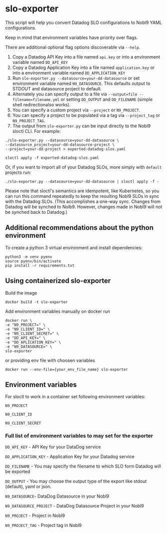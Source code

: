 # slo-exporter

This script will help you convert Datadog SLO configurations to Nobl9
YAML configurations.

Keep in mind that environment variables have priority over flags.

There are additional optional flag options discoverable via `--help`.

1. Copy a Datadog API Key into a file named `api.key` or into a environment variable named `DD_API_KEY`
2. Copy a Datadog Application Key into a file named `application.key` or into a environment variable named `DD_APPLICATION_KEY`
3. Run `slo-exporter.py --datasource=your-dd-datasource` or set environment variable named `N9_DATASOURCE`. This defaults output
   to STDOUT and datasource project to default.
4. Alternately you can specify output to a file via
   `--output=file --filename=filename.yml` or setting `DD_OUTPUT` and `DD_FILENAME` (simple shell redirectionalso works).
5. You can specify a custom project via `--project` or `N9_PROJECT`.
6. You can specify a project to be populated via a tag via `--project_tag` or `N9_PROJECT_TAG`.
7. The output from `slo-exporter.py` can be input directly to the Nobl9 sloctl
   CLI. For example:

```shell script
./slo-exporter.py --datasource=your-dd-datasource \
--datasource_project=your-dd-datasource-project \
--project=your-dd-project > exported-datadog-slos.yaml

sloctl apply -f exported-datadog-slos.yaml
```

Or, if you want to import all of your Datadog SLOs, more simply with `default` projects run:

```shell script
./slo-exporter.py --datasource=your-dd-datasource | sloctl apply -f -
```

Please note that sloctl's semantics are idempotent, like Kubernetes, so you can
run this command repeatedly to keep the resulting Nobl9 SLOs in sync with the
Datadog SLOs. (This accomplishes a one-way sync. Changes from Datadog will be
synched to Nolb9. However, changes made in Nobl9 will not be synched back to
Datadog.)

## Additional recommendations about the python environment

To create a python 3 virtual environment and install dependencies:

```shell script
python3 -m venv pyenv
source pyenv/bin/activate
pip install -r requirements.txt
```

## Using containerized slo-exporter

Build the image

```shell script
docker build -t slo-exporter
```

Add environment variables manually on docker run

```shell script
docker run \
-e "N9_PROJECT=" \
-e "N9_CLIENT_ID=" \
-e "N9_CLIENT_SECRET=" \
-e "DD_API_KEY=" \
-e "DD_APLICATION_KEY=" \
-e "N9_DATASOURCE=" \
slo-exporter 
```

or providing env file with choosen variables

```shell script
docker run --env-file={your_env_file_name} slo-exporter 
```

## Environment variables

For sloctl to work in a container set following environment variables:

`N9_PROJECT`

`N9_CLIENT_ID`

`N9_CLIENT_SECRET`

### Full list of environment variables to may set for the exporter

`DD_API_KEY` - API Key for your DataDog service

`DD_APPLICATION_KEY` - Application Key for your Datadog service

`DD_FILENAME` - You may specify the filename to which SLO form Datadog will be exported

`DD_OUTPUT` - You may choose the output type of the export like stdout (default), yaml or json.

`N9_DATASOURCE`- DataDog Datasource in your Nobl9

`N9_DATASOURCE_PROJECT` - DataDog Datasource Project in your Nobl9

`N9_PROJECT` - Project in Nobl9

`N9_PROJECT_TAG` - Project tag in Nobl9
